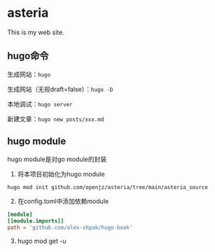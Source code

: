 # asteria

This is my web site.

## hugo命令

生成网站：`hugo`

生成网站（无视draft=false）：`hugo -D`

本地调试：`hugo server`

新建文章：`hugo new posts/xxx.md`

## hugo module

hugo module是对go module的封装

1. 将本项目初始化为hugo module
```bash
hugo mod init github.com/openjz/asteria/tree/main/asteria_source
```

2. 在config.toml中添加依赖module

```toml
[module]
[[module.imports]]
path = 'github.com/alex-shpak/hugo-book'
```

3. hugo mod get -u 

